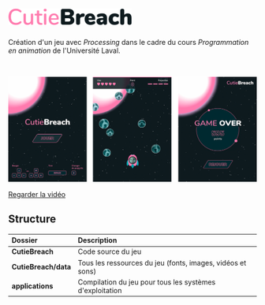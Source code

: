 <h1>
   <img alt="CutieBreach" width="250px" src="https://github.com/raphpare/CutieBreach/blob/master/images/logo-fonce.png?raw=true">
</h1>




Création d'un jeu avec *Processing* dans le cadre du cours *Programmation en animation* de l'Université Laval.

<br>

[![Regarder la vidéo](https://github.com/raphpare/CutieBreach/blob/master/images/ecrans.png?raw=true)](https://www.youtube.com/watch?v=PZlnefUOGr8)

[Regarder la vidéo](https://www.youtube.com/watch?v=PZlnefUOGr8)

## Structure
| Dossier |  Description |
|:---|:---|
| **CutieBreach** | Code source du jeu |
| **CutieBreach/data** | Tous les ressources du jeu (fonts, images, vidéos et sons) |
| **applications** | Compilation du jeu pour tous les systèmes d'exploitation |
